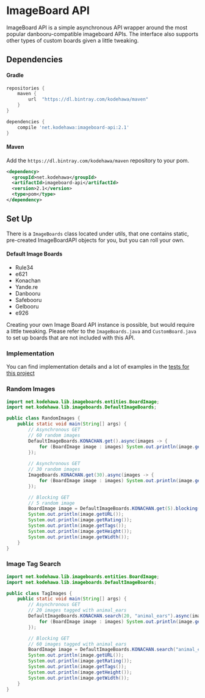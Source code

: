 # ImageBoard API
ImageBoard API is a simple asynchronous API wrapper around 
    the most popular danbooru-compatible imageboard APIs.
    The interface also supports other types of custom boards
    given a little tweaking.

## Dependencies
#### Gradle
```groovy
repositories {
    maven {
        url  "https://dl.bintray.com/kodehawa/maven" 
    }
}

dependencies { 
    compile 'net.kodehawa:imageboard-api:2.1'
}
```

#### Maven
Add the `https://dl.bintray.com/kodehawa/maven` repository to your pom.
```xml
<dependency>
  <groupId>net.kodehawa</groupId>
  <artifactId>imageboard-api</artifactId>
  <version>2.1</version>
  <type>pom</type>
</dependency>
```
## Set Up
There is a `ImageBoards` class located under utils, that one contains static, pre-created 
    ImageBoardAPI objects for you, but you can roll your own.
    
#### Default Image Boards
 * Rule34
 * e621
 * Konachan
 * Yande.re
 * Danbooru
 * Safebooru
 * Gelbooru
 * e926

Creating your own Image Board API instance is possible, but would require a little tweaking.
    Please refer to the `ImageBoards.java` and `CustomBoard.java` to set up boards that are not included
    with this API.


### Implementation
You can find implementation details and a lot of examples in the [tests for this project](https://github.com/Kodehawa/imageboard-api/blob/master/src/test/java/net/kodehawa/lib/imageboards/ImageBoardTest.java)

### Random Images
```java
import net.kodehawa.lib.imageboards.entities.BoardImage;
import net.kodehawa.lib.imageboards.DefaultImageBoards;

public class RandomImages {
    public static void main(String[] args) {
        // Asynchronous GET
        // 60 random images
        DefaultImageBoards.KONACHAN.get().async(images -> {
            for (BoardImage image : images) System.out.println(image.getURL());
        });
        
        // Asynchronous GET
        // 30 random images
        ImageBoards.KONACHAN.get(30).async(images -> {
            for (BoardImage image : images) System.out.println(image.getURL());
        });

        // Blocking GET
        // 5 random image
        BoardImage image = DefaultImageBoards.KONACHAN.get(5).blocking().get(0);
        System.out.println(image.getURL());
        System.out.println(image.getRating());
        System.out.println(image.getTags());
        System.out.println(image.getHeight());
        System.out.println(image.getWidth());
    }
}
```

### Image Tag Search
```java
import net.kodehawa.lib.imageboards.entities.BoardImage;
import net.kodehawa.lib.imageboards.DefaultImageBoards;

public class TagImages {
    public static void main(String[] args) {
        // Asynchronous GET
        // 20 images tagged with animal_ears
        DefaultImageBoards.KONACHAN.search(20, "animal_ears").async(images -> {
            for (BoardImage image : images) System.out.println(image.getURL());
        });

        // Blocking GET
        // 60 images tagged with animal_ears
        BoardImage image = DefaultImageBoards.KONACHAN.search("animal_ears").blocking().get(0);
        System.out.println(image.getURL());
        System.out.println(image.getRating());
        System.out.println(image.getTags());
        System.out.println(image.getHeight());
        System.out.println(image.getWidth());
    }
}
```
